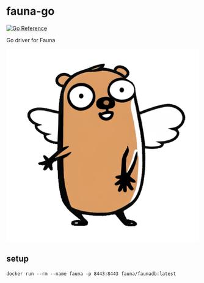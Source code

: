 # fauna-go

[![Go Reference](https://pkg.go.dev/badge/github.com/fauna/fauna-go.svg)](https://pkg.go.dev/github.com/fauna/fauna-go)

Go driver for Fauna

![fauna-gopher](assets/fauna-gopher.png)

## setup

```shell
docker run --rm --name fauna -p 8443:8443 fauna/faunadb:latest
```
